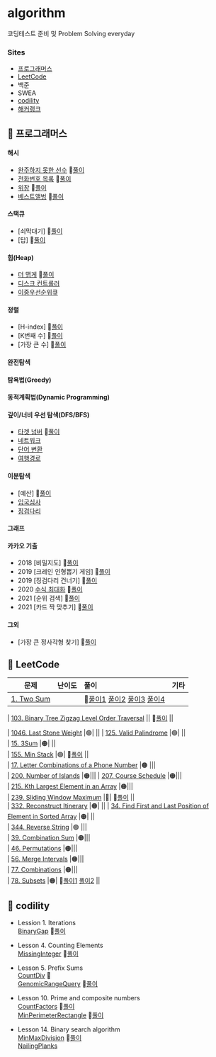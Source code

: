# algorithm
코딩테스트 준비 및 Problem Solving everyday

### Sites    
- [프로그래머스](https://programmers.co.kr/learn/challenges)
- [LeetCode](https://leetcode.com/problemset/all/)              
- 백준    
- SWEA    
- [codility](https://app.codility.com/programmers/lessons)     
- [해커랭크](https://www.hackerrank.com/dashboard)      


## 👀 프로그래머스   

#### 해시      
- [완주하지 못한 선수](https://programmers.co.kr/learn/courses/30/lessons/42576)  📍[풀이](https://github.com/sohyunwriter/algorithm/blob/master/%ED%94%84%EB%A1%9C%EA%B7%B8%EB%9E%98%EB%A8%B8%EC%8A%A4/%ED%95%B4%EC%8B%9C/%EC%99%84%EC%A3%BC%ED%95%98%EC%A7%80%20%EB%AA%BB%ED%95%9C%20%EC%84%A0%EC%88%98.cpp)      
- [전화번호 목록](https://programmers.co.kr/learn/courses/30/lessons/42577)  📍[풀이](https://github.com/sohyunwriter/algorithm/blob/master/%ED%94%84%EB%A1%9C%EA%B7%B8%EB%9E%98%EB%A8%B8%EC%8A%A4/%ED%95%B4%EC%8B%9C/%EC%A0%84%ED%99%94%EB%B2%88%ED%98%B8%20%EB%AA%A9%EB%A1%9D.cpp)     
- [위장](https://programmers.co.kr/learn/courses/30/lessons/42578)  📍[풀이](https://github.com/sohyunwriter/algorithm/blob/master/%ED%94%84%EB%A1%9C%EA%B7%B8%EB%9E%98%EB%A8%B8%EC%8A%A4/%ED%95%B4%EC%8B%9C/%EC%9C%84%EC%9E%A5.cpp)      
- [베스트앨범](https://programmers.co.kr/learn/courses/30/lessons/42579)  📍[풀이](https://github.com/sohyunwriter/algorithm/blob/master/%ED%94%84%EB%A1%9C%EA%B7%B8%EB%9E%98%EB%A8%B8%EC%8A%A4/%ED%95%B4%EC%8B%9C/%EB%B2%A0%EC%8A%A4%ED%8A%B8%EC%95%A8%EB%B2%94.cpp)     

#### 스택큐       
- [쇠막대기]  📍[풀이](https://github.com/sohyunwriter/algorithm/blob/master/%ED%94%84%EB%A1%9C%EA%B7%B8%EB%9E%98%EB%A8%B8%EC%8A%A4/%EC%8A%A4%ED%83%9D%ED%81%90/%EC%87%A0%EB%A7%89%EB%8C%80%EA%B8%B0.cpp)      
- [탑]   📍[풀이](https://github.com/sohyunwriter/algorithm/blob/master/%ED%94%84%EB%A1%9C%EA%B7%B8%EB%9E%98%EB%A8%B8%EC%8A%A4/%EC%8A%A4%ED%83%9D%ED%81%90/%ED%83%91.cpp)     

#### 힙(Heap)    
- [더 맵게](https://programmers.co.kr/learn/courses/30/lessons/42626)  📍[풀이](https://github.com/sohyunwriter/algorithm/blob/master/%ED%94%84%EB%A1%9C%EA%B7%B8%EB%9E%98%EB%A8%B8%EC%8A%A4/%ED%9E%99/%EB%8D%94%20%EB%A7%B5%EA%B2%8C.py)     
- [디스크 컨트롤러](https://programmers.co.kr/learn/courses/30/lessons/42627)        
- [이중우선순위큐](https://programmers.co.kr/learn/courses/30/lessons/42628)     


#### 정렬     
- [H-index]  📍[풀이](https://github.com/sohyunwriter/algorithm/blob/master/%ED%94%84%EB%A1%9C%EA%B7%B8%EB%9E%98%EB%A8%B8%EC%8A%A4/%EC%A0%95%EB%A0%AC/H-index.cpp)
- [K번째 수]  📍[풀이](https://github.com/sohyunwriter/algorithm/blob/master/%ED%94%84%EB%A1%9C%EA%B7%B8%EB%9E%98%EB%A8%B8%EC%8A%A4/%EC%A0%95%EB%A0%AC/K%EB%B2%88%EC%A7%B8%EC%88%98.py)     
- [가장 큰 수]  📍[풀이](https://github.com/sohyunwriter/algorithm/blob/master/%ED%94%84%EB%A1%9C%EA%B7%B8%EB%9E%98%EB%A8%B8%EC%8A%A4/%EC%A0%95%EB%A0%AC/%EA%B0%80%EC%9E%A5%20%ED%81%B0%20%EC%88%98.py)     
#### 완전탐색     

#### 탐욕법(Greedy)

#### 동적계획법(Dynamic Programming)     

#### 깊이/너비 우선 탐색(DFS/BFS)     
- [타겟 넘버](https://programmers.co.kr/learn/courses/30/lessons/43165) 📍[풀이](https://github.com/sohyunwriter/algorithm/blob/master/%ED%94%84%EB%A1%9C%EA%B7%B8%EB%9E%98%EB%A8%B8%EC%8A%A4/%EA%B9%8A%EC%9D%B4%EB%84%88%EB%B9%84%EC%9A%B0%EC%84%A0%ED%83%90%EC%83%89/%ED%83%80%EA%B2%9F%20%EB%84%98%EB%B2%84.cpp)             
- [네트워크](https://programmers.co.kr/learn/courses/30/lessons/43162)      
- [단어 변환](https://programmers.co.kr/learn/courses/30/lessons/43163)      
- [여행경로](https://programmers.co.kr/learn/courses/30/lessons/43164)      

#### 이분탐색     
- [예산]  📍[풀이](https://github.com/sohyunwriter/algorithm/blob/master/%ED%94%84%EB%A1%9C%EA%B7%B8%EB%9E%98%EB%A8%B8%EC%8A%A4/%EC%9D%B4%EB%B6%84%ED%83%90%EC%83%89/%EC%98%88%EC%82%B0.cpp)     
- [입국심사](https://programmers.co.kr/learn/courses/30/lessons/43238)      
- [징검다리](https://programmers.co.kr/learn/courses/30/lessons/43236)      

#### 그래프     

#### 카카오 기출    
- 2018 [비밀지도] 📍[풀이](https://github.com/sohyunwriter/algorithm/blob/master/%ED%94%84%EB%A1%9C%EA%B7%B8%EB%9E%98%EB%A8%B8%EC%8A%A4/2018%20KAKAO%20BLIND%20RECRUITMENT%5B1%EC%B0%A8%5D/%EB%B9%84%EB%B0%80%EC%A7%80%EB%8F%84.py)            
- 2019 [크레인 인형뽑기 게임] 📍[풀이](https://github.com/sohyunwriter/algorithm/blob/master/%ED%94%84%EB%A1%9C%EA%B7%B8%EB%9E%98%EB%A8%B8%EC%8A%A4/2019%20%EC%B9%B4%EC%B9%B4%EC%98%A4%20%EA%B0%9C%EB%B0%9C%EC%9E%90%2)        
- 2019 [징검다리 건너기] 📍[풀이](https://github.com/sohyunwriter/algorithm/blob/master/%ED%94%84%EB%A1%9C%EA%B7%B8%EB%9E%98%EB%A8%B8%EC%8A%A4/2019%20%EC%B9%B4%EC%B9%B4%EC%98%A4%20%EA%B0%9C%EB%B0%9C%EC%9E%90%2)       
- 2020 [수식 최대화](https://programmers.co.kr/learn/courses/30/lessons/67257)   📍[풀이](https://github.com/sohyunwriter/algorithm/blob/master/%ED%94%84%EB%A1%9C%EA%B7%B8%EB%9E%98%EB%A8%B8%EC%8A%A4/2020%20%EC%B9%B4%EC%B9%B4%EC%98%A4%20%EC%9D%B8%ED%84%B4%EC%8B%AD/%EC%88%98%EC%8B%9D%20%EC%B5%9C%EB%8C%80%ED%99%94.py)    
- 2021 [순위 검색] 📍[풀이](https://github.com/sohyunwriter/algorithm/blob/master/%ED%94%84%EB%A1%9C%EA%B7%B8%EB%9E%98%EB%A8%B8%EC%8A%A4/2021%20KAKAO%20BLIND%20RECRUITMENT/%EC%88%9C%EC%9C%84%20%EA%B2%80%EC%83%89.py)       
- 2021 [카드 짝 맞추기] 📍[풀이](https://github.com/sohyunwriter/algorithm/blob/master/%ED%94%84%EB%A1%9C%EA%B7%B8%EB%9E%98%EB%A8%B8%EC%8A%A4/2021%20KAKAO%20BLIND%20RECRUITMENT/%EC%B9%B4%EB%93%9C%20%EC%A7%9D%20%EB%A7%9E%EC%B6%94%EA%B8%B0.py)      

#### 그외       
- [가장 큰 정사각형 찾기]  📍[풀이](https://github.com/sohyunwriter/algorithm/blob/master/%ED%94%84%EB%A1%9C%EA%B7%B8%EB%9E%98%EB%A8%B8%EC%8A%A4/%EA%B0%80%EC%9E%A5%20%ED%81%B0%20%EC%A0%95%EC%82%AC%EA%B0%81%ED%98%95%20%EC%B0%BE%EA%B8%B0.py)

## 👀 LeetCode     
|문제|난이도|풀이|기타|      
|:---:|:---:|:---|:---|           
| [1. Two Sum](https://leetcode.com/problems/two-sum/)|   | 📍[풀이1](https://github.com/sohyunwriter/algorithm/blob/master/LeetCode/1.%20Two%20Sum.py) [풀이2](https://github.com/sohyunwriter/algorithm/blob/master/LeetCode/1.%20Two%20Sum%20(sol2).py) [풀이3](https://github.com/sohyunwriter/algorithm/blob/master/LeetCode/1.%20Two%20Sum%20(sol3).py) [풀이4](https://github.com/sohyunwriter/algorithm/blob/master/LeetCode/1.%20Two%20Sum%20(sol4).py)     ||

| [103. Binary Tree Zigzag Level Order Traversal](https://leetcode.com/problems/binary-tree-zigzag-level-order-traversal/) ||  📍[풀이](https://github.com/sohyunwriter/algorithm/blob/master/LeetCode/103.%20Binary%20Tree%20Zigzag%20Level%20Order%20Traversal.py) ||    

| [1046. Last Stone Weight](https://leetcode.com/problems/last-stone-weight/) |🟢| || 
| [125. Valid Palindrome](https://leetcode.com/problems/valid-palindrome/) |🟢| ||      
| [15. 3Sum](https://leetcode.com/problems/3sum/) |🟠| ||   
| [155. Min Stack](https://leetcode.com/problems/min-stack/) |🟢|  📍[풀이](https://github.com/sohyunwriter/algorithm/blob/master/LeetCode/155.%20Min%20Stack.py)  ||    
| [17. Letter Combinations of a Phone Number](https://leetcode.com/problems/letter-combinations-of-a-phone-number/) |🟠 |||   
| [200. Number of Islands](https://leetcode.com/problems/number-of-islands/) |🟠|||
| [207. Course Schedule](https://leetcode.com/problems/course-schedule/)  |🟠|||  
| [215. Kth Largest Element in an Array](https://leetcode.com/problems/kth-largest-element-in-an-array/) |🟠|||   
| [239. Sliding Window Maximum](https://leetcode.com/problems/sliding-window-maximum/) |🔴|   📍[풀이](https://github.com/sohyunwriter/algorithm/blob/master/LeetCode/239.%20Sliding%20Window%20Maximum.py) ||    
| [332. Reconstruct Itinerary](https://leetcode.com/problems/reconstruct-itinerary/) |🟠| ||
| [34. Find First and Last Position of Element in Sorted Array](https://leetcode.com/problems/find-first-and-last-position-of-element-in-sorted-array/) |🟠| ||      
| [344. Reverse String](https://leetcode.com/problems/reverse-string/) |🟢 |||        
| [39. Combination Sum](https://leetcode.com/problems/combination-sum/) |🟠|||     
| [46. Permutations](https://leetcode.com/problems/permutations/) |🟠|||          
| [56. Merge Intervals](https://leetcode.com/problems/merge-intervals/) |🟠|||       
| [77. Combinations](https://leetcode.com/problems/combinations/) |🟠|||     
| [78. Subsets](https://leetcode.com/problems/subsets/) |🟠|  📍[풀이1](https://github.com/sohyunwriter/algorithm/blob/master/LeetCode/78.%20Subsets.py) [풀이2](https://github.com/sohyunwriter/algorithm/blob/master/LeetCode/78.%20Subsets%20(sol2).py)     ||

## 👀 codility    
- Lession 1. Iterations   
[BinaryGap](https://app.codility.com/programmers/lessons/1-iterations/binary_gap/)  📍[풀이](https://github.com/sohyunwriter/algorithm/blob/master/codility/BinaryGap.py)    

- Lesson 4. Counting Elements    
[MissingInteger](https://app.codility.com/programmers/lessons/4-counting_elements/missing_integer/)  📍[풀이](https://github.com/sohyunwriter/algorithm/blob/master/codility/MissingInteger.py)    

- Lesson 5. Prefix Sums    
[CountDiv](https://app.codility.com/programmers/lessons/5-prefix_sums/count_div/)  📍[](https://github.com/sohyunwriter/algorithm/blob/master/codility/CountDiv.py)    
[GenomicRangeQuery](https://app.codility.com/programmers/lessons/5-prefix_sums/genomic_range_query/) 📍[풀이](https://github.com/sohyunwriter/algorithm/blob/master/codility/GenomicRangeQuery.py)    

- Lesson 10. Prime and composite numbers      
[CountFactors](https://app.codility.com/programmers/lessons/10-prime_and_composite_numbers/count_factors/)  📍[풀이](https://github.com/sohyunwriter/algorithm/blob/master/codility/CountFactors.py)    
[MinPerimeterRectangle](https://app.codility.com/programmers/lessons/10-prime_and_composite_numbers/min_perimeter_rectangle/)  📍[풀이](https://github.com/sohyunwriter/algorithm/blob/master/codility/MinPerimeterRectangle.py)    

- Lesson 14. Binary search algorithm     
[MinMaxDivision](https://app.codility.com/programmers/lessons/14-binary_search_algorithm/)  📍[풀이](https://github.com/sohyunwriter/algorithm/blob/master/codility/MinMaxDivision.py)    
[NailingPlanks](https://app.codility.com/programmers/lessons/14-binary_search_algorithm/nailing_planks/)      


